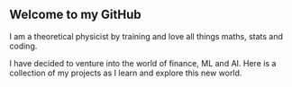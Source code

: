 ## Welcome to my GitHub

I am a theoretical physicist by training and love all things maths, stats and coding.

I have decided to venture into the world of finance, ML and AI. Here is a collection of my projects as I learn and explore this new world.


<!--
**VJPratley/VJPratley** is a ✨ _special_ ✨ repository because its `README.md` (this file) appears on your GitHub profile.

Here are some ideas to get you started:

- 🔭 I’m currently working on ...
- 🌱 I’m currently learning ...
- 👯 I’m looking to collaborate on ...
- 🤔 I’m looking for help with ...
- 💬 Ask me about ...
- 📫 How to reach me: ...
- 😄 Pronouns: ...
- ⚡ Fun fact: ...
-->
